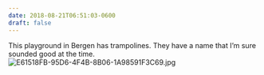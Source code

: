 ```yaml
---
date: 2018-08-21T06:51:03-0600
draft: false
---
```


This playground in Bergen has trampolines. They have a name that I’m sure sounded good at the time. ![E61518FB-95D6-4F4B-8B06-1A98591F3C69.jpg](http://ianwhitney.micro.blog/uploads/2018/2538061306.jpg)

